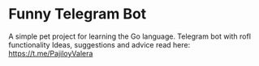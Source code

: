# Funny Telegram Bot
A simple pet project for learning the Go language. 
Telegram bot with rofl functionality
Ideas, suggestions and advice read here: https://t.me/PajiloyValera

